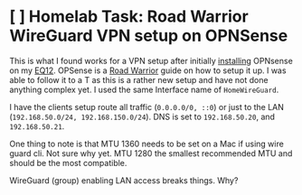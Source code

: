 # [ ] Homelab Task: Road Warrior WireGuard VPN setup on OPNSense

This is what I found works for a VPN setup after initially [installing](../772) OPNsense on my [EQ12](../699). OPSense is a [Road Warrior] guide on how to setup it up. I was able to follow it to a T as this is a rather new setup and have not done anything complex yet. I used the same Interface name of `HomeWireGuard`.

I have the clients setup route all traffic (`0.0.0.0/0, ::0`) or just to the LAN (`192.168.50.0/24, 192.168.150.0/24`). DNS is set to `192.168.50.20`, and `192.168.50.21`.

One thing to note is that MTU 1360 needs to be set on a Mac if using wire guard cli. Not sure why yet. MTU 1280 the smallest recommended MTU and should be the most compatible.

WireGuard (group) enabling LAN access breaks things. Why?

[Road Warrior]: https://docs.opnsense.org/manual/how-tos/wireguard-client.html
